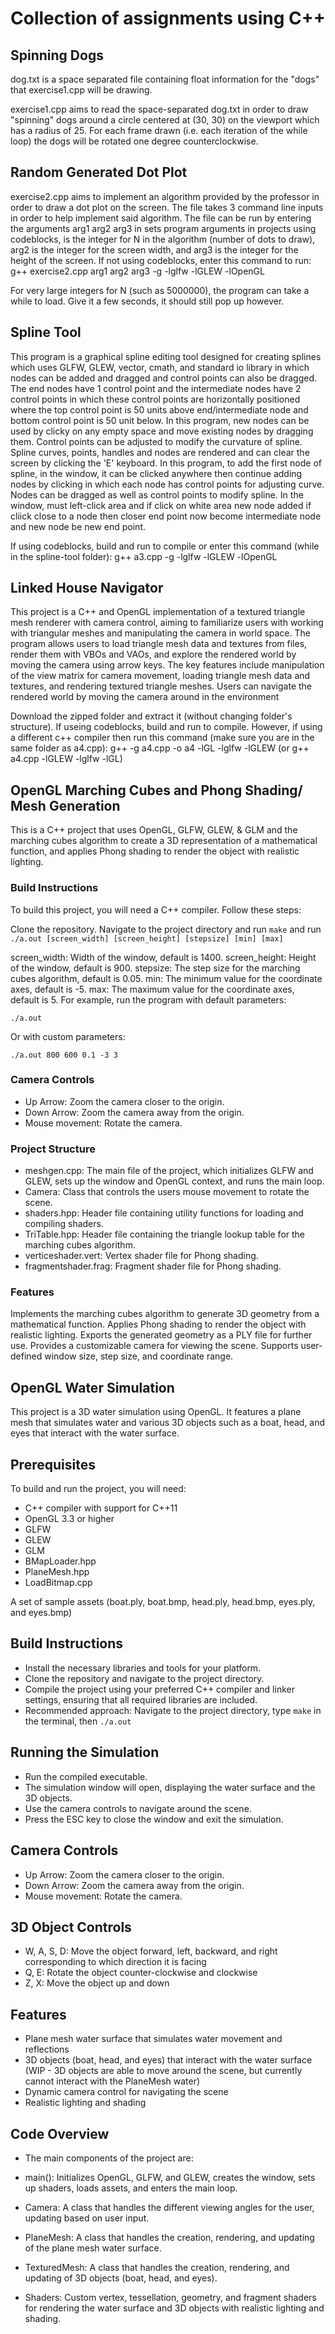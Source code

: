 # Collection of assignments using C++

## Spinning Dogs
dog.txt is a space separated file containing float information for the "dogs" that exercise1.cpp will be drawing.

exercise1.cpp aims to read the space-separated dog.txt in order to draw "spinning" dogs around a circle centered at (30, 30) on the viewport which has a radius of 25. For each frame drawn (i.e. each iteration of the while loop) the dogs will be rotated one degree counterclockwise.

## Random Generated Dot Plot
exercise2.cpp aims to implement an algorithm provided by the professor in order to draw a dot plot on the screen. The file takes 3 command line inputs in order to help implement said algorithm. The file can be run by entering the arguments arg1 arg2 arg3 in sets program arguments in projects using codeblocks, is the integer for N in the algorithm (number of dots to draw), arg2 is the integer for the screen width, and arg3 is the integer for the height of the screen. If not using codeblocks, enter this command to run:  g++ exercise2.cpp arg1 arg2 arg3 -g -lglfw -lGLEW -lOpenGL

For very large integers for N (such as 5000000), the program can take a while to load. Give it a few seconds, it should still pop up however.

## Spline Tool

This program is a graphical spline editing tool designed for creating splines which uses GLFW, GLEW, vector, cmath, and standard io library in which nodes can be added and dragged and control points can also be dragged. The end nodes have 1 control point and the intermediate nodes have 2 control points in which these control points are horizontally positioned where the top control point is 50 units above end/intermediate node and bottom control point is 50 unit below. In this program, new nodes can be used by clicky on any empty space and move existing nodes by dragging them. Control points can be adjusted to modify the curvature of spline. Spline curves, points, handles and nodes are rendered and can clear the screen by clicking the 'E' keyboard. In this program, to add the first node of spline, in the window, it can be clicked anywhere then continue adding nodes by clicking in which each node has control points for adjusting curve. Nodes can be dragged as well as control points to modify spline. In the window, must left-click area and if click on white area new node added if cliick close to a node then closer end point now become intermediate node and new node be new end point. 

If using codeblocks, build and run to compile or enter this command (while in the spline-tool folder): g++ a3.cpp -g -lglfw -lGLEW -lOpenGL

## Linked House Navigator
This project is a C++ and OpenGL implementation of a textured triangle mesh renderer with camera control, aiming to familiarize users with working with triangular meshes and manipulating the camera in world space. The program allows users to load triangle mesh data and textures from files, render them with VBOs and VAOs, and explore the rendered world by moving the camera using arrow keys. The key features include manipulation of the view matrix for camera movement, loading triangle mesh data and textures, and rendering textured triangle meshes. Users can navigate the rendered world by moving the camera around in the environment

Download the zipped folder and extract it (without changing folder's structure). If useing codeblocks, build and run to compile. However, if using a different c++ compiler then run this command (make sure you are in the same folder as a4.cpp): g++ -g a4.cpp -o a4 -lGL -lglfw -lGLEW (or g++ a4.cpp -lGLEW -lglfw -lGL) 

## OpenGL Marching Cubes and Phong Shading/ Mesh Generation
This is a C++ project that uses OpenGL, GLFW, GLEW, & GLM and the marching cubes algorithm to create a 3D representation of a mathematical function, and applies Phong shading to render the object with realistic lighting.


### Build Instructions
To build this project, you will need a C++ compiler. Follow these steps:

Clone the repository. Navigate to the project directory and run `make` and run `./a.out [screen_width] [screen_height] [stepsize] [min] [max]`

screen_width: Width of the window, default is 1400.
screen_height: Height of the window, default is 900.
stepsize: The step size for the marching cubes algorithm, default is 0.05.
min: The minimum value for the coordinate axes, default is -5.
max: The maximum value for the coordinate axes, default is 5.
For example, run the program with default parameters:

`./a.out`

Or with custom parameters:

`./a.out 800 600 0.1 -3 3`

### Camera Controls
- Up Arrow: Zoom the camera closer to the origin.
- Down Arrow: Zoom the camera away from the origin.
- Mouse movement: Rotate the camera.

### Project Structure
- meshgen.cpp: The main file of the project, which initializes GLFW and GLEW, sets up the window and OpenGL context, and runs the main loop.
- Camera: Class that controls the users mouse movement to rotate the scene.
- shaders.hpp: Header file containing utility functions for loading and compiling shaders.
- TriTable.hpp: Header file containing the triangle lookup table for the marching cubes algorithm.
- verticeshader.vert: Vertex shader file for Phong shading.
- fragmentshader.frag: Fragment shader file for Phong shading.
  
### Features
Implements the marching cubes algorithm to generate 3D geometry from a mathematical function. Applies Phong shading to render the object with realistic lighting. Exports the generated geometry as a PLY file for further use. Provides a customizable camera for viewing the scene. Supports user-defined window size, step size, and coordinate range.


## OpenGL Water Simulation
This project is a 3D water simulation using OpenGL. It features a plane mesh that simulates water and various 3D objects such as a boat, head, and eyes that interact with the water surface.

## Prerequisites
To build and run the project, you will need:

- C++ compiler with support for C++11
- OpenGL 3.3 or higher
- GLFW
- GLEW
- GLM
- BMapLoader.hpp
- PlaneMesh.hpp
- LoadBitmap.cpp

A set of sample assets (boat.ply, boat.bmp, head.ply, head.bmp, eyes.ply, and eyes.bmp)
## Build Instructions
- Install the necessary libraries and tools for your platform.
- Clone the repository and navigate to the project directory.
- Compile the project using your preferred C++ compiler and linker settings, ensuring that all required libraries are included.
- Recommended approach: Navigate to the project directory, type `make` in the terminal, then `./a.out`
## Running the Simulation
- Run the compiled executable.
- The simulation window will open, displaying the water surface and the 3D objects.
- Use the camera controls to navigate around the scene.
- Press the ESC key to close the window and exit the simulation.
## Camera Controls
- Up Arrow: Zoom the camera closer to the origin.
- Down Arrow: Zoom the camera away from the origin.
- Mouse movement: Rotate the camera.
## 3D Object Controls
- W, A, S, D: Move the object forward, left, backward, and right corresponding to which direction it is facing
- Q, E: Rotate the object counter-clockwise and clockwise
- Z, X: Move the object up and down
## Features
- Plane mesh water surface that simulates water movement and reflections
- 3D objects (boat, head, and eyes) that interact with the water surface (WIP - 3D objects are able to move around the scene, but currently cannot interact with the PlaneMesh water)
- Dynamic camera control for navigating the scene
- Realistic lighting and shading
## Code Overview
- The main components of the project are:

- main(): Initializes OpenGL, GLFW, and GLEW, creates the window, sets up shaders, loads assets, and enters the main loop.
- Camera: A class that handles the different viewing angles for the user, updating based on user input.
- PlaneMesh: A class that handles the creation, rendering, and updating of the plane mesh water surface.
- TexturedMesh: A class that handles the creation, rendering, and updating of 3D objects (boat, head, and eyes).
- Shaders: Custom vertex, tessellation, geometry, and fragment shaders for rendering the water surface and 3D objects with realistic lighting and shading.
